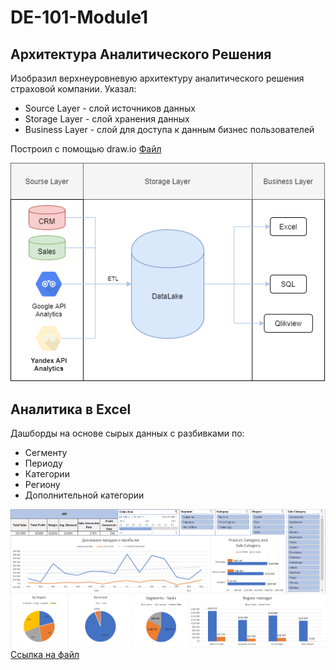 # DE-101-Module1

## Архитектура Аналитического Решения
Изобразил верхнеуровневую архитектуру аналитического решения страховой компании.
Указал:
- Source Layer - слой источников данных
- Storage Layer - слой хранения данных
- Business Layer - слой для доступа к данным бизнес пользователей

Построил с помощью draw.io
[Файл](https://github.com/wassupqw/Data-Learn/blob/main/DE-101/Module1/Homework_Архитектура%20Аналитического%20Решения.png)

![Image](https://github.com/wassupqw/Data-Learn/blob/main/DE-101/Module1/Homework_Архитектура%20Аналитического%20Решения.png?raw=true)
## Аналитика в Excel

Дашборды на основе сырых данных с разбивками по:

- Сегменту
- Периоду
- Категории
- Региону
- Дополнительной категории

![Dashboard](https://github.com/wassupqw/Data-Learn/blob/main/DE-101/Module1/Dashboard.png?raw=true)
[Ссылка на файл](https://github.com/wassupqw/Data-Learn/blob/main/DE-101/Module1/Homework_Sample%20-%20Superstore.xlsx)
